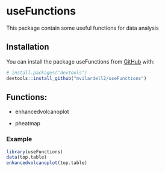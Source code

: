 
# useFunctions

<!-- badges: start -->
<!-- badges: end -->

This package contain some useful functions for data analysis

## Installation

You can install the package useFunctions from [GitHub](https://github.com/) with:

``` r
# install.packages("devtools")
devtools::install_github("mvilardell2/useFunctions")
```

## Functions: 

- enhancedvolcanoplot

- pheatmap

### Example

``` r
library(useFunctions)
data(top.table)
enhancedvolcanoplot(top.table)
```

